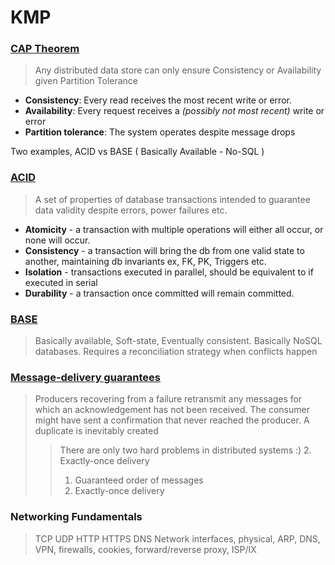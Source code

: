 # KMP
### [CAP Theorem](https://en.wikipedia.org/wiki/CAP_theorem)

> Any distributed data store can only ensure Consistency or Availability given Partition Tolerance

* **Consistency**: Every read receives the most recent write or error. 
* **Availability**: Every request receives a *(possibly not most recent)* write or error
* **Partition tolerance**: The system operates despite message drops 

Two examples, ACID vs BASE ( Basically Available - No-SQL )

### [ACID](https://en.wikipedia.org/wiki/ACID)

> A set of properties of database transactions intended to guarantee data validity despite errors, power failures etc.
* **Atomicity**   - a transaction with multiple operations will either all occur, or none will occur.
* **Consistency** - a transaction will bring the db from one valid state to another, maintaining db invariants ex, FK, PK, Triggers etc.
* **Isolation**   - transactions executed in parallel, should be equivalent to if executed in serial
* **Durability**  - a transaction once committed will remain committed. 

### [BASE](https://en.wikipedia.org/wiki/Eventual_consistency)
> Basically available, Soft-state, Eventually consistent. Basically NoSQL databases. 
> Requires a reconciliation strategy when conflicts happen

### [Message-delivery guarantees](https://blog.bulloak.io/post/20200917-the-impossibility-of-exactly-once/)

> Producers recovering from a failure retransmit any messages for which an acknowledgement has not been 
> received. The consumer might have sent a confirmation that never reached the producer. A duplicate is inevitably created
>> There are only two hard problems in distributed systems :) 
>> 2. Exactly-once delivery 
>> 1. Guaranteed order of messages 
>> 2. Exactly-once delivery

### Networking Fundamentals

> TCP
> UDP
> HTTP
> HTTPS
> DNS
> Network interfaces, physical, ARP, DNS, VPN, firewalls, cookies, forward/reverse proxy, ISP/IX


